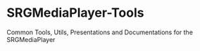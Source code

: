 # SRGMediaPlayer-Tools
Common Tools, Utils, Presentations and Documentations for the SRGMediaPlayer

